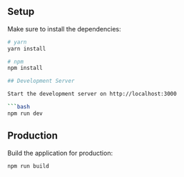 

## Setup

Make sure to install the dependencies:

```bash
# yarn
yarn install

# npm
npm install

## Development Server

Start the development server on http://localhost:3000

```bash
npm run dev
```

## Production

Build the application for production:

```bash
npm run build
```
